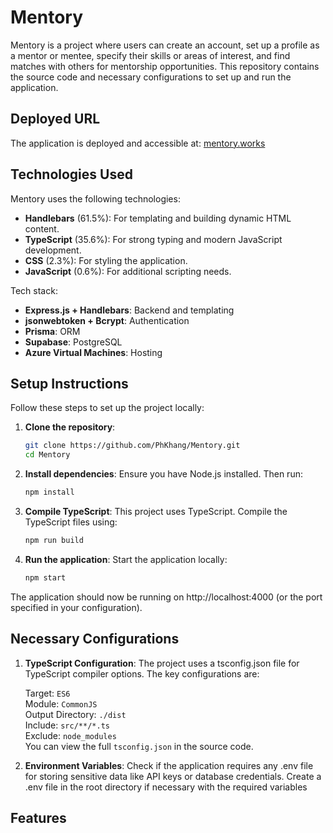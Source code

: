# Mentory

Mentory is a project where users can create an account, set up a profile as a mentor or mentee, specify their skills or areas of interest, and find matches with others for mentorship opportunities. This repository contains the source code and necessary configurations to set up and run the application.

## Deployed URL

The application is deployed and accessible at: [mentory.works](https://mentory.works)

## Technologies Used

Mentory uses the following technologies:

- **Handlebars** (61.5%): For templating and building dynamic HTML content.
- **TypeScript** (35.6%): For strong typing and modern JavaScript development.
- **CSS** (2.3%): For styling the application.
- **JavaScript** (0.6%): For additional scripting needs.

Tech stack:
- **Express.js + Handlebars**: Backend and templating
- **jsonwebtoken + Bcrypt**: Authentication
- **Prisma**: ORM
- **Supabase**: PostgreSQL
- **Azure Virtual Machines**: Hosting

## Setup Instructions

Follow these steps to set up the project locally:

1. **Clone the repository**:
   ```bash
   git clone https://github.com/PhKhang/Mentory.git
   cd Mentory
   ```
2. **Install dependencies**: Ensure you have Node.js installed. Then run:
   ```bash
   npm install
   ```
3. **Compile TypeScript**: This project uses TypeScript. Compile the TypeScript files using:

    ```bash
    npm run build
    ```

4. **Run the application**: Start the application locally:

    ```bash
    npm start
    ```

The application should now be running on http://localhost:4000 (or the port specified in your configuration).

## Necessary Configurations

1. **TypeScript Configuration**: The project uses a tsconfig.json file for TypeScript compiler options. The key configurations are:

    Target: `ES6`\
    Module: `CommonJS`\
    Output Directory: `./dist`\
    Include: `src/**/*.ts`\
    Exclude: `node_modules`\
    You can view the full `tsconfig.json` in the source code.

2. **Environment Variables**: Check if the application requires any .env file for storing sensitive data like API keys or database credentials. Create a .env file in the root directory if necessary with the required variables

## Features
